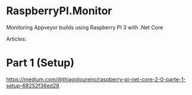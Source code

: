 # RaspberryPI.Monitor
Monitoring Appveyor builds using Raspberry PI 3 with .Net Core

Articles: 
# Part 1 (Setup)
https://medium.com/@thiagoloureiro/raspberry-pi-net-core-2-0-parte-1-setup-68252f36ed28
